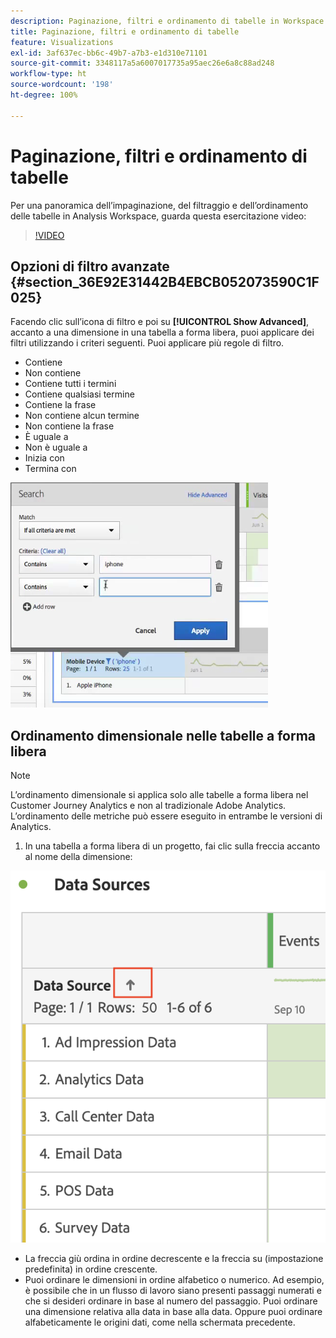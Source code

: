 ```yaml
---
description: Paginazione, filtri e ordinamento di tabelle in Workspace
title: Paginazione, filtri e ordinamento di tabelle
feature: Visualizations
exl-id: 3af637ec-bb6c-49b7-a7b3-e1d310e71101
source-git-commit: 3348117a5a6007017735a95aec26e6a8c88ad248
workflow-type: ht
source-wordcount: '198'
ht-degree: 100%

---
```


# Paginazione, filtri e ordinamento di tabelle

Per una panoramica dell’impaginazione, del filtraggio e dell’ordinamento delle tabelle in Analysis Workspace, guarda questa esercitazione video:

>[!VIDEO](https://video.tv.adobe.com/v/23968)

## Opzioni di filtro avanzate {#section_36E92E31442B4EBCB052073590C1F025}

Facendo clic sull’icona di filtro e poi su **[!UICONTROL Show Advanced]**, accanto a una dimensione in una tabella a forma libera, puoi applicare dei filtri utilizzando i criteri seguenti. Puoi applicare più regole di filtro.

* Contiene
* Non contiene
* Contiene tutti i termini
* Contiene qualsiasi termine
* Contiene la frase
* Non contiene alcun termine
* Non contiene la frase
* È uguale a
* Non è uguale a
* Inizia con
* Termina con

![](assets/advanced-filter.png)

## Ordinamento dimensionale nelle tabelle a forma libera

>[!NOTE]
>
>L’ordinamento dimensionale si applica solo alle tabelle a forma libera nel Customer Journey Analytics e non al tradizionale Adobe Analytics. L’ordinamento delle metriche può essere eseguito in entrambe le versioni di Analytics.

1. In una tabella a forma libera di un progetto, fai clic sulla freccia accanto al nome della dimensione:

![](assets/sort-dimensions.png)

* La freccia giù ordina in ordine decrescente e la freccia su (impostazione predefinita) in ordine crescente.
* Puoi ordinare le dimensioni in ordine alfabetico o numerico. Ad esempio, è possibile che in un flusso di lavoro siano presenti passaggi numerati e che si desideri ordinare in base al numero del passaggio. Puoi ordinare una dimensione relativa alla data in base alla data. Oppure puoi ordinare alfabeticamente le origini dati, come nella schermata precedente.
